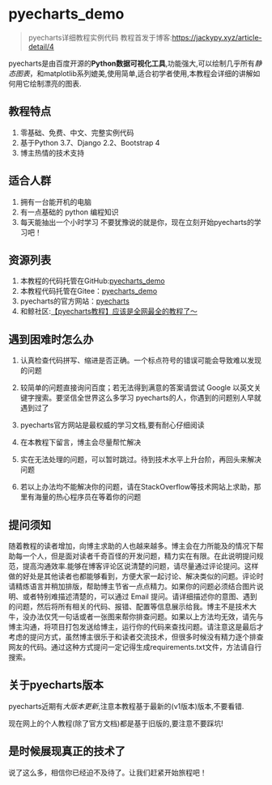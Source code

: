 # pyecharts_demo
> pyecharts详细教程实例代码
> 教程首发于博客:https://jackypy.xyz/article-detail/4


pyecharts是由百度开源的**Python数据可视化工具**,功能强大,可以绘制几乎所有*静态图表*，和matplotlib系列媲美,使用简单,适合初学者使用,本教程会详细的讲解如何用它绘制漂亮的图表.

## 教程特点
1. 零基础、免费、中文、完整实例代码
2. 基于Python 3.7、Django 2.2、Bootstrap 4
3. 博主热情的技术支持

## 适合人群
1. 拥有一台能开机的电脑
2. 有一点基础的 python 编程知识
3. 每天能抽出一个小时学习 
不要犹豫说的就是你，现在立刻开始pyecharts的学习吧！

## 资源列表
1. 本教程的代码托管在GitHub:[pyecharts_demo](https://github.com/jackyfzh/pyecharts_demo)
2. 本教程代码托管在Gitee：[pyecharts_demo](https://gitee.com/jackyfzh/pyecharts_demo)
3. pyecharts的官方网站：[pyecharts](https://pyecharts.org)
4. 和鲸社区:[【pyecharts教程】应该是全网最全的教程了～](https://www.kesci.com/home/project/5eb7958f366f4d002d783d4a)

## 遇到困难时怎么办
1. 认真检查代码拼写、缩进是否正确。一个标点符号的错误可能会导致难以发现的问题

2. 较简单的问题直接询问百度；若无法得到满意的答案请尝试 Google 以英文关键字搜索。要坚信全世界这么多学习 pyecharts的人，你遇到的问题别人早就遇到过了

3. pyecharts官方网站是最权威的学习文档,要有耐心仔细阅读

4. 在本教程下留言，博主会尽量帮忙解决

5. 实在无法处理的问题，可以暂时跳过。待到技术水平上升台阶，再回头来解决问题

6. 若以上办法均不能解决你的问题，请在StackOverflow等技术网站上求助，那里有海量的热心程序员在等着你的问题

## 提问须知
随着教程的读者增加，向博主求助的人也越来越多。博主会在力所能及的情况下帮助每一个人，但是面对读者千奇百怪的开发问题，精力实在有限。在此说明提问规范，提高沟通效率.能够在博客评论区说清楚的问题，请尽量通过评论提问。这样做的好处是其他读者也都能够看到，方便大家一起讨论、解决类似的问题。评论时请精炼语言并稍加排版，帮助博主节省一点点精力。如果你的问题必须结合图片说明、或者特别难描述清楚的，可以通过 Email 提问。请详细描述你的意图、遇到的问题，然后将所有相关的代码、报错、配置等信息展示给我。博主不是技术大牛，没办法仅凭一句话或者一张图来帮你排查问题。如果以上方法均无效，请先与博主沟通，将项目打包发送给博主，运行你的代码来查找问题。请注意这是最后才考虑的提问方式，虽然博主很乐于和读者交流技术，但很多时候没有精力逐个排查网友的代码。通过这种方式提问一定记得生成requirements.txt文件，方法请自行搜索。

## 关于pyecharts版本
pyecharts近期有*大版本更新*,注意本教程基于最新的(v1版本)版本,不要看错.

现在网上的个人教程(除了官方文档)都是基于旧版的,要注意不要踩坑!
## 是时候展现真正的技术了
说了这么多，相信你已经迫不及待了。让我们赶紧开始旅程吧！

